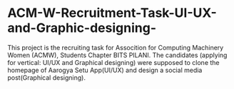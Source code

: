 # ACM-W-Recruitment-Task-UI-UX-and-Graphic-designing-
This project is the recruiting task for Assocition for Computing Machinery Women (ACMW), Students Chapter BITS PILANI. The candidates (applying for vertical: UI/UX and Graphical designing) were supposed to clone the homepage of Aarogya Setu App(UI/UX) and design a social media post(Graphical designing).
